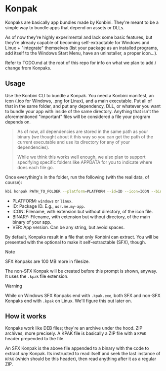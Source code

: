 # Konpak

Konpaks are basically app bundles made by Konbini. They're meant to be a simple way to bundle apps that depend on assets or DLLs.

As of now they're highly experimental and lack some basic features, but they're already capable of becoming self-extractable for Windows and Linux + "integrate" themselves (list your package as an installed programs, add itself to the Windows Start Menu, have an uninstaller, a proper icon...).

Refer to TODO.md at the root of this repo for info on what we plan to add / change from Konpaks.

## Usage

Use the Konbini CLI to bundle a Konpak. You need a Konbini manifest, an icon (.ico for Windows, .png for Linux), and a main executable. Put all of that in the same folder, and put any dependency, DLL, or whatever you want to bundle your app with inside of the same directory. Anything that isn't the aforementioned "important" files will be considered a file your program depends on.

> As of now, all dependencies are stored in the same path as your binary (we thought about it this way so you can get the path of the current executable and use its directory for any of your dependencies).
>
> While we think this works well enough, we also plan to support specifying specific folders like APPDATA for you to indicate where does each file go.

Once everything's in the folder, run the following (with the real data, of course):

```sh
kbi konpak PATH_TO_FOLDER --platform=PLATFORM --id=ID --icon=ICON --binary=BINARY --ver=VERSION
```

- PLATFORM: `windows` or `linux`.
- ID: Package ID. E.g., `usr.me.my-app`.
- ICON: Filename, with extension but without directory, of the icon file.
- BINARY: Filename, with extension but without directory, of the main binary of your app.
- VER: App version. Can be any string, but avoid spaces.

By default, Konpaks result in a file that only Konbini can extract. You will be presented with the optional to make it self-extractable (SFX), though.

> [!NOTE]
> SFX Konpaks are 100 MB more in filesize.

The non-SFX Konpak will be created before this prompt is shown, anyway. It uses the `.kpak` file extension.

> [!WARNING]
> While on Windows SFX Konpaks end with `.kpak.exe`, both SFX and non-SFX Konpaks end with `.kpak` on Linux. We'll figure this out later on.

## How it works

Konpaks work like DEB files; they're an archive under the hood. ZIP archives, more precisely. A KPAK file is basically a ZIP file with a `KPAK` header prepended to the file.

An SFX Konpak is the above file appended to a binary with the code to extract _any_ Konpak. Its instructed to read itself and seek the last instance of `KPAK` (which should be this header), then read anything after it as a regular ZIP.
